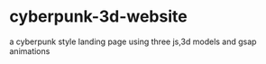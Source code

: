 # cyberpunk-3d-website
 a cyberpunk style landing page using three js,3d models and gsap animations
